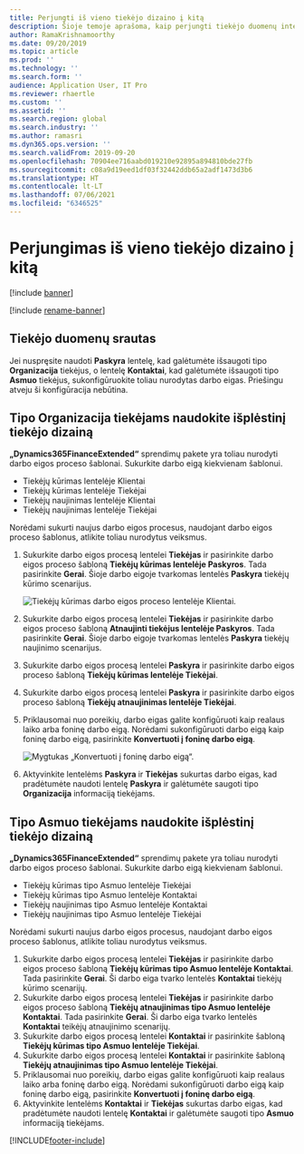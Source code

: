 ```yaml
---
title: Perjungti iš vieno tiekėjo dizaino į kitą
description: Šioje temoje aprašoma, kaip perjungti tiekėjo duomenų integravimą programose „Finance and Operations“ ir „Dataverse“.
author: RamaKrishnamoorthy
ms.date: 09/20/2019
ms.topic: article
ms.prod: ''
ms.technology: ''
ms.search.form: ''
audience: Application User, IT Pro
ms.reviewer: rhaertle
ms.custom: ''
ms.assetid: ''
ms.search.region: global
ms.search.industry: ''
ms.author: ramasri
ms.dyn365.ops.version: ''
ms.search.validFrom: 2019-09-20
ms.openlocfilehash: 70904ee716aabd019210e92895a894810bde27fb
ms.sourcegitcommit: c08a9d19eed1df03f32442ddb65a2adf1473d3b6
ms.translationtype: HT
ms.contentlocale: lt-LT
ms.lasthandoff: 07/06/2021
ms.locfileid: "6346525"
---
```

# <a name="switch-between-vendor-designs"></a>Perjungimas iš vieno tiekėjo dizaino į kitą

[!include [banner](../../includes/banner.md)]

[!include [rename-banner](~/includes/cc-data-platform-banner.md)]



## <a name="vendor-data-flow"></a>Tiekėjo duomenų srautas 

Jei nuspręsite naudoti **Paskyra** lentelę, kad galėtumėte išsaugoti tipo **Organizacija** tiekėjus, o lentelę **Kontaktai**, kad galėtumėte išsaugoti tipo **Asmuo** tiekėjus, sukonfigūruokite toliau nurodytas darbo eigas. Priešingu atveju ši konfigūracija nebūtina.

## <a name="use-the-extended-vendor-design-for-vendors-of-the-organization-type"></a>Tipo Organizacija tiekėjams naudokite išplėstinį tiekėjo dizainą

**„Dynamics365FinanceExtended“** sprendimų pakete yra toliau nurodyti darbo eigos proceso šablonai. Sukurkite darbo eigą kiekvienam šablonui.

+ Tiekėjų kūrimas lentelėje Klientai
+ Tiekėjų kūrimas lentelėje Tiekėjai
+ Tiekėjų naujinimas lentelėje Klientai
+ Tiekėjų naujinimas lentelėje Tiekėjai

Norėdami sukurti naujus darbo eigos procesus, naudojant darbo eigos proceso šablonus, atlikite toliau nurodytus veiksmus.

1. Sukurkite darbo eigos procesą lentelei **Tiekėjas** ir pasirinkite darbo eigos proceso šabloną **Tiekėjų kūrimas lentelėje Paskyros**. Tada pasirinkite **Gerai**. Šioje darbo eigoje tvarkomas lentelės **Paskyra** tiekėjų kūrimo scenarijus.

    ![Tiekėjų kūrimas darbo eigos proceso lentelėje Klientai.](media/create_process.png)

2. Sukurkite darbo eigos procesą lentelei **Tiekėjas** ir pasirinkite darbo eigos proceso šabloną **Atnaujinti tiekėjus lentelėje Paskyros**. Tada pasirinkite **Gerai**. Šioje darbo eigoje tvarkomas lentelės **Paskyra** tiekėjų naujinimo scenarijus.
3. Sukurkite darbo eigos procesą lentelei **Paskyra** ir pasirinkite darbo eigos proceso šabloną **Tiekėjų kūrimas lentelėje Tiekėjai**.
4. Sukurkite darbo eigos procesą lentelei **Paskyra** ir pasirinkite darbo eigos proceso šabloną **Tiekėjų atnaujinimas lentelėje Tiekėjai**.
5. Priklausomai nuo poreikių, darbo eigas galite konfigūruoti kaip realaus laiko arba foninę darbo eigą. Norėdami sukonfigūruoti darbo eigą kaip foninę darbo eigą, pasirinkite **Konvertuoti į foninę darbo eigą**.

    ![Mygtukas „Konvertuoti į foninę darbo eigą“.](media/background_workflow.png)

6. Aktyvinkite lentelėms **Paskyra** ir **Tiekėjas** sukurtas darbo eigas, kad pradėtumėte naudoti lentelę **Paskyra** ir galėtumėte saugoti tipo **Organizacija** informaciją tiekėjams.

## <a name="use-the-extended-vendor-design-for-vendors-of-the-person-type"></a>Tipo Asmuo tiekėjams naudokite išplėstinį tiekėjo dizainą

**„Dynamics365FinanceExtended“** sprendimų pakete yra toliau nurodyti darbo eigos proceso šablonai. Sukurkite darbo eigą kiekvienam šablonui.

+ Tiekėjų kūrimas tipo Asmuo lentelėje Tiekėjai
+ Tiekėjų kūrimas tipo Asmuo lentelėje Kontaktai
+ Tiekėjų naujinimas tipo Asmuo lentelėje Kontaktai
+ Tiekėjų naujinimas tipo Asmuo lentelėje Tiekėjai

Norėdami sukurti naujus darbo eigos procesus, naudojant darbo eigos proceso šablonus, atlikite toliau nurodytus veiksmus.

1. Sukurkite darbo eigos procesą lentelei **Tiekėjas** ir pasirinkite darbo eigos proceso šabloną **Tiekėjų kūrimas tipo Asmuo lentelėje Kontaktai**. Tada pasirinkite **Gerai**. Ši darbo eiga tvarko lentelės **Kontaktai** tiekėjų kūrimo scenarijų.
2. Sukurkite darbo eigos procesą lentelei **Tiekėjas** ir pasirinkite darbo eigos proceso šabloną **Tiekėjų atnaujinimas tipo Asmuo lentelėje Kontaktai**. Tada pasirinkite **Gerai**. Ši darbo eiga tvarko lentelės **Kontaktai** teikėjų atnaujinimo scenarijų.
3. Sukurkite darbo eigos procesą lentelei **Kontaktai** ir pasirinkite šabloną **Tiekėjų kūrimas tipo Asmuo lentelėje Tiekėjai**.
4. Sukurkite darbo eigos procesą lentelei **Kontaktai** ir pasirinkite šabloną **Tiekėjų atnaujinimas tipo Asmuo lentelėje Tiekėjai**.
5. Priklausomai nuo poreikių, darbo eigas galite konfigūruoti kaip realaus laiko arba foninę darbo eigą. Norėdami sukonfigūruoti darbo eigą kaip foninę darbo eigą, pasirinkite **Konvertuoti į foninę darbo eigą**.
6. Aktyvinkite lentelėms **Kontaktai** ir **Tiekėjas** sukurtas darbo eigas, kad pradėtumėte naudoti lentelę **Kontaktai** ir galėtumėte saugoti tipo **Asmuo** informaciją tiekėjams.


[!INCLUDE[footer-include](../../../../includes/footer-banner.md)]